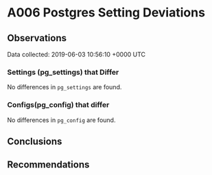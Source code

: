 # A006 Postgres Setting Deviations #

## Observations ##
Data collected: 2019-06-03 10:56:10 +0000 UTC  

### Settings (pg_settings) that Differ ###

No differences in `pg_settings` are found.

### Configs(pg_config) that differ ###

No differences in `pg_config` are found.



## Conclusions ##


## Recommendations ##

